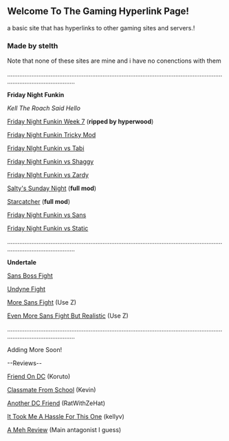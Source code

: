 ## Welcome To The Gaming Hyperlink Page!
a basic site that has hyperlinks to other gaming sites and servers.!

### Made by stelth

Note that none of these sites are mine and i have no conenctions with them

...................................................................................................................................................................

**Friday Night Funkin**

*Kell The Roach Said Hello*

[Friday Night Funkin Week 7](https://snipergaming888.github.io/week7/) (**ripped by hyperwood**)

[Friday Night Funkin Tricky Mod](https://snipergaming888.github.io/tricky/)

[Friday NIght Funkin vs Tabi](https://snipergaming888.github.io/tabi/)

[Friday Night Funkin vs Shaggy](https://snipergaming888.github.io/shaggy/)

[Friday NIght Funkin vs Zardy](https://snipergaming888.github.io/zardy/)

[Salty's Sunday Night](https://snipergaming888.github.io/saltyssundaynight/) (**full mod**)
 
[Starcatcher](https://snipergaming888.github.io/starcatcher/) (**full mod**)

[Friday Night Funkin vs Sans](https://snipergaming888.github.io/sans/)

[Friday Night Funkin vs Static](https://snipergaming888.github.io/static/)

...................................................................................................................................................................

**Undertale**

[Sans Boss Fight](https://jcw87.github.io/c2-sans-fight/)

[Undyne Fight](https://joezeng.github.io/fairdyne/)

[More Sans Fight](https://joezeng.github.io/endless-sans/) (Use Z)

[Even More Sans Fight But Realistic](https://baddy1000.github.io/Sans-Reloaded/) (Use Z)

...................................................................................................................................................................

Adding More Soon!

--Reviews--

[Friend On DC](https://user-images.githubusercontent.com/88212436/128097999-f6f7dd87-d3f4-43d7-afc6-263641c0d8c5.png) (Koruto)

[Classmate From School](https://media.discordapp.net/attachments/869705988125642812/872252158072991834/unknown.png?width=400&height=149) (Kevin)

[Another DC Friend](https://user-images.githubusercontent.com/88212436/128097759-6e079a3a-ad93-4cf2-979a-9338e91ccfc3.png) (RatWithZeHat)

[It Took Me A Hassle For This One](https://user-images.githubusercontent.com/88212436/128097973-1748b2e6-338e-4ce4-b4e5-e58abbd36395.png) (kellyv)

[A Meh Review](https://user-images.githubusercontent.com/88212436/128101549-40b7202a-9d73-4051-9c81-ac576f7fac6a.png) (Main antagonist I guess)

